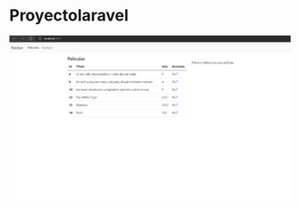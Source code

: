 # Proyectolaravel
![Alt text](https://github.com/1830476/Proyectolaravel/blob/main/Imagenes/test1.PNG?raw=true "Test 1")
